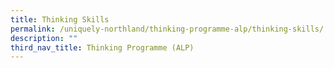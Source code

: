 ```yaml
---
title: Thinking Skills
permalink: /uniquely-northland/thinking-programme-alp/thinking-skills/
description: ""
third_nav_title: Thinking Programme (ALP)
---
```

